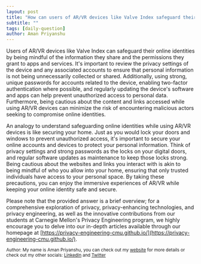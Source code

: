 ```yaml
---
layout: post
title: "How can users of AR/VR devices like Valve Index safeguard their online identities?"
subtitle: ""
tags: [daily-question]
author: Aman Priyanshu
---
```


Users of AR/VR devices like Valve Index can safeguard their online identities by being mindful of the information they share and the permissions they grant to apps and services. It's important to review the privacy settings of the device and any associated accounts to ensure that personal information is not being unnecessarily collected or shared. Additionally, using strong, unique passwords for accounts related to the device, enabling two-factor authentication where possible, and regularly updating the device's software and apps can help prevent unauthorized access to personal data. Furthermore, being cautious about the content and links accessed while using AR/VR devices can minimize the risk of encountering malicious actors seeking to compromise online identities.

An analogy to understand safeguarding online identities while using AR/VR devices is like securing your home. Just as you would lock your doors and windows to prevent unauthorized access, it's important to secure your online accounts and devices to protect your personal information. Think of privacy settings and strong passwords as the locks on your digital doors, and regular software updates as maintenance to keep those locks strong. Being cautious about the websites and links you interact with is akin to being mindful of who you allow into your home, ensuring that only trusted individuals have access to your personal space. By taking these precautions, you can enjoy the immersive experiences of AR/VR while keeping your online identity safe and secure.

Please note that the provided answer is a brief overview; for a comprehensive exploration of privacy, privacy-enhancing technologies, and privacy engineering, as well as the innovative contributions from our students at Carnegie Mellon's Privacy Engineering program, we highly encourage you to delve into our in-depth articles available through our homepage at [https://privacy-engineering-cmu.github.io/](https://privacy-engineering-cmu.github.io/).

<small>Author: My name is Aman Priyanshu, you can check out my [website](https://amanpriyanshu.github.io/) for more details or check out my other socials: [LinkedIn](https://www.linkedin.com/in/aman-priyanshu/) and [Twitter](https://twitter.com/AmanPriyanshu6)</small>
